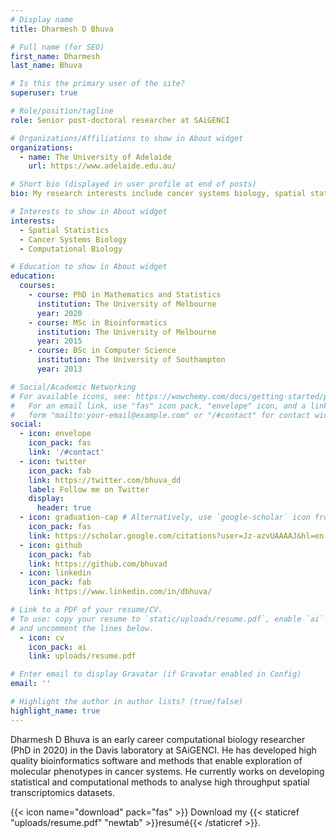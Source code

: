 ```yaml
---
# Display name
title: Dharmesh D Bhuva

# Full name (for SEO)
first_name: Dharmesh
last_name: Bhuva

# Is this the primary user of the site?
superuser: true

# Role/position/tagline
role: Senior post-doctoral researcher at SAiGENCI

# Organizations/Affiliations to show in About widget
organizations:
  - name: The University of Adelaide
    url: https://www.adelaide.edu.au/

# Short bio (displayed in user profile at end of posts)
bio: My research interests include cancer systems biology, spatial statistics and computational biology.

# Interests to show in About widget
interests:
  - Spatial Statistics
  - Cancer Systems Biology
  - Computational Biology

# Education to show in About widget
education:
  courses:
    - course: PhD in Mathematics and Statistics
      institution: The University of Melbourne
      year: 2020
    - course: MSc in Bioinformatics
      institution: The University of Melbourne
      year: 2015
    - course: BSc in Computer Science
      institution: The University of Southampton
      year: 2013

# Social/Academic Networking
# For available icons, see: https://wowchemy.com/docs/getting-started/page-builder/#icons
#   For an email link, use "fas" icon pack, "envelope" icon, and a link in the
#   form "mailto:your-email@example.com" or "/#contact" for contact widget.
social:
  - icon: envelope
    icon_pack: fas
    link: '/#contact'
  - icon: twitter
    icon_pack: fab
    link: https://twitter.com/bhuva_dd
    label: Follow me on Twitter
    display:
      header: true
  - icon: graduation-cap # Alternatively, use `google-scholar` icon from `ai` icon pack
    icon_pack: fas
    link: https://scholar.google.com/citations?user=Jz-azvUAAAAJ&hl=en
  - icon: github
    icon_pack: fab
    link: https://github.com/bhuvad
  - icon: linkedin
    icon_pack: fab
    link: https://www.linkedin.com/in/dbhuva/

# Link to a PDF of your resume/CV.
# To use: copy your resume to `static/uploads/resume.pdf`, enable `ai` icons in `params.yaml`,
# and uncomment the lines below.
  - icon: cv
    icon_pack: ai
    link: uploads/resume.pdf

# Enter email to display Gravatar (if Gravatar enabled in Config)
email: ''

# Highlight the author in author lists? (true/false)
highlight_name: true
---
```


Dharmesh D Bhuva is an early career computational biology researcher (PhD in 2020) in the Davis laboratory at SAiGENCI. He has developed high quality bioinformatics software and methods that enable exploration of molecular phenotypes in cancer systems. He currently works on developing statistical and computational methods to analyse high throughput spatial transcriptomics datasets.

{{< icon name="download" pack="fas" >}} Download my {{< staticref "uploads/resume.pdf" "newtab" >}}resumé{{< /staticref >}}.
